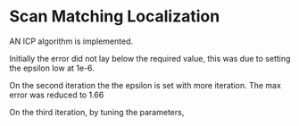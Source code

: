 # Scan Matching Localization

AN ICP algorithm is implemented.

Initially the error did not lay below the required value, this was due to setting the epsilon low at 1e-6.


On the second iteration the the epsilon is set with more iteration. The max error was reduced to 1.66


On the third iteration, by tuning the parameters, 